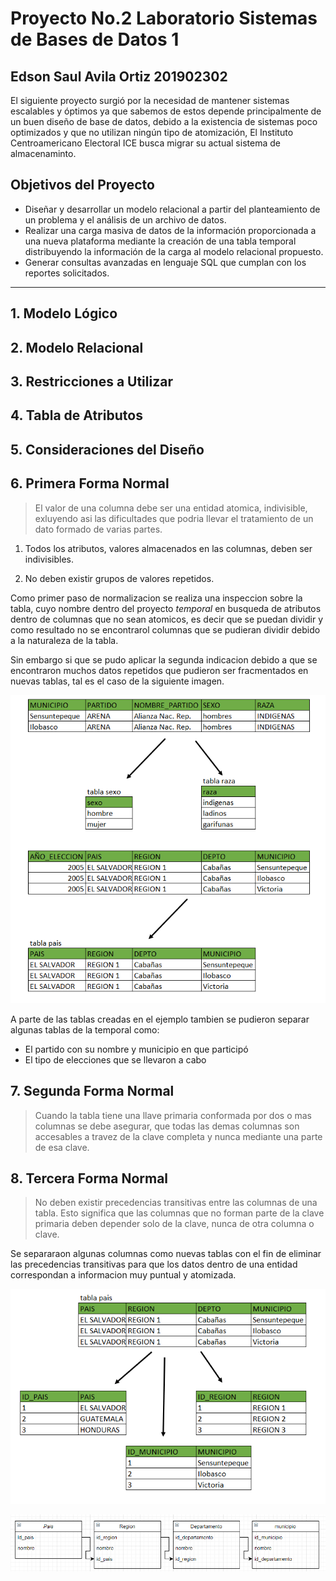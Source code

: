 # Proyecto No.2 Laboratorio Sistemas de Bases de Datos 1

## Edson Saul Avila Ortiz 201902302

El siguiente proyecto surgió por la necesidad de mantener sistemas  escalables y óptimos ya que sabemos de estos depende principalmente de un buen diseño de base de datos, debido a la existencia de sistemas poco optimizados y que no utilizan ningún tipo de atomización, El Instituto Centroamericano Electoral ICE busca migrar su actual sistema de almacenaminto.

## Objetivos del Proyecto

- Diseñar y desarrollar un modelo relacional a partir del planteamiento de un problema y el análisis de un archivo de datos.
- Realizar una carga masiva de datos de la información proporcionada a una nueva plataforma mediante la creación de una tabla temporal distribuyendo la información de la carga al modelo relacional propuesto.
- Generar consultas avanzadas en lenguaje SQL que cumplan con los reportes solicitados.

---

## 1. Modelo Lógico

## 2. Modelo Relacional

## 3. Restricciones a Utilizar

## 4. Tabla de Atributos

## 5. Consideraciones del Diseño

## 6. Primera Forma Normal

>El valor de una columna debe ser una entidad atomica, indivisible, exluyendo asi las dificultades que podria llevar el tratamiento de un dato formado de varias partes.

1. Todos los atributos, valores almacenados en las columnas, deben ser indivisibles.

2. No deben existir grupos de valores repetidos.

Como primer paso de normalizacion se realiza una inspeccion sobre la tabla, cuyo nombre dentro del proyecto *temporal* en busqueda de atributos dentro de columnas que no sean atomicos, es decir que se puedan dividir y como resultado no se encontrarol columnas que se pudieran dividir debido a la naturaleza de la tabla.

Sin embargo si que se pudo aplicar la segunda indicacion debido a que se encontraron muchos datos repetidos que pudieron ser fracmentados en nuevas tablas, tal es el caso de la siguiente imagen.

![Ejmplo Primera Forma Normal](/imagenes/norm1.png)

A parte de las tablas creadas en el ejemplo tambien se pudieron separar algunas tablas de la temporal como:

- El partido con su nombre y municipio en que participó
- El tipo de elecciones que se llevaron a cabo

## 7. Segunda Forma Normal

>Cuando la tabla tiene una llave primaria conformada por dos o mas columnas se debe asegurar, que todas las demas columnas son accesables a travez de la clave completa y nunca mediante una parte de esa clave.

## 8. Tercera Forma Normal

>No deben existir precedencias transitivas entre las columnas de una tabla. Esto significa que las columnas que no forman parte de la clave primaria deben depender solo de la clave, nunca de otra columna o clave.

Se separaraon algunas columnas como nuevas tablas con el fin de eliminar las precedencias transitivas para que los datos dentro de una entidad correspondan a informacion muy puntual y atomizada.

![Ejmplo Tercera Forma Normal](/imagenes/norm3.png)

![Ejmplo Tercera Forma Normal](/imagenes/norm3_2.png)
